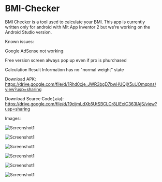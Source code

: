 # BMI-Checker
BMI Checker is a tool used to calculate your BMI. This app is currently written only for android with Mit App Inventor 2 but we're working on the Android Studio version. 

Known issues: 

Google AdSense not working 

Free version screen always pop up even if pro is phurchased

Calculation Result Information has no "normal weight" state

Download APK: https://drive.google.com/file/d/1Rhd0cje_JWR3bgD7bwHUQjX5uUOmqpns/view?usp=sharing

Download Source Code(.aia): https://drive.google.com/file/d/19cijmLdXb5UtSBCLCr8LIEciC363IAjS/view?usp=sharing

Images:

![Screenshot1](https://lh3.googleusercontent.com/Uq7fS97fEp0RZ3GcgwOtcnd6eEGSLAQIstBX7UVqNObtXLRMLTVJoLs4XWIvP12jL8JsA3rfWCfSG4b3dZdEfGkOwo13cryzUzvxIsmV8sLYDjA_yoGgIj2YYGuTz6IMP1vZO9foil1Zsl0ioD3gJLqOGkPCP1ZeLFBnZm7DGejZ9CKBYqk2zYdg1REWGZIM8J8zrLxRFHyfXni0GzbjdULV6MKkRgWARDrCh8G1KfHbBSBailgKL6XUkv6CYQo2BWcCd7v1ymx6O07yBbzP2jlWD3pwGlLFYQyMHG0R7IOVr4tjGavm8v3XQX2thPz3G3bAA45JREtB9FiL5AD3QNbCZUw_oNGnxpWWLI9ITLoLnynjzyz5vGz4-NJQKek4oRBaRftfGZN6kPAKlioy8oFsKq4Kv2lS3706MXMUeAJC0iT9nLS_iN6kIx6HRpjuR0qBJLNRV35lhp8o_O9ZE58muFmC9SFLzWzgUecDmN4Ydhtj41gFn2Gpcq9c17JF0fnWpPC5oSPLThj6LdpznCSzXrjovQKvXc7cuzD88y1Y0X7dGK8m1LfncSbSBnR9nTluqVdSdqcgxNEgYhMlYVoPtgtv36Spzr0DLDC4fFALx-hUGmA-dPrK0u5T2NMG9KelPbArEi-PyZTYxB6kvcRaPvKQGUPpBNYqJ2iwI0JoVvftKLEmcep-0mMv_jE=w354-h785-no?authuser=0)

![Screenshot1](https://lh3.googleusercontent.com/OB7yQhItp1L-XSYy7p_qZF8rjk-HSDwtiF8SmaHHwaMP9osFlUQau24CDB9aeBuYWrOdMVKHaPBkVI0OMmDu44Zakq0uBbteF8AEqXrAiGEg_f3GvdN6nW1swY2ShyIscnCGsmwRj1dl5RF9mlwjON3AEqDRBW9nJe34cwVKKqRHfLxa7n_JRkKr9QzJYQpRnW2L3Sl9jLl0yoNQDG3HYs66x-odV-Fz-p4ZMaEa9J1eQcrYGEoraCMz_ao-6RxEfZVcpuQvJsfXSVbG539ZDjcLkCamPyPYTyUujLbIiTNwwtPSVYXH7rzScs8Waw3VESeiE0Y2km_Igp7ofelSXC4RUN4L0Tu-haj2tpiN4Q6upVNBPzMkqg-5OU-q_TjY8EzNth7-4wDfFKcd5pKi0Kn1n7Og-hOJwRFcYZq8RREIfjW9vmk0XqmaYL6OP2uspCtWJ4xukDWkTkN9BE0eYIAJeFQx1ex5xc-qm1cvouMK7UyikcXXU9GbPnmBLaJZ17H2mNftSyV_GfOICvbJZNpWoIxAVyN0_Dv3h7622w2QErC2YW5jbzQYKenm0yqmwK8P2fyOW9LbtmpW6uqx-RxJGgCod_nxgFv3ah9l7BmCak_1Ymk5nKCoT0WmzNMyPw64JhqIcgf9t87B9mzjIlytbkc6bJ7zXLQJwKbeOkY83tROvZza3VUWsX9OAx4=w397-h881-no?authuser=0)

![Screenshot1](https://lh3.googleusercontent.com/czJGphklqeMhC5fMD1KjLJmHyZAXqp0isuj1dzSVtXRrRyQptm4_kOnXjrQcEaDHzOEil54Rn5KtF-DxlcewPy0H56_Iv6og2wym0bBHYd8Af10K9Uly7FIx1l-Q3YmHW0z59waUT8wDFQc3F-g3BXPpaniF_DEvYzlaSp576LmrOn-oehF7yV5VFpIJzYjvph4OzHiy3kMjgyP3nSfdPDsLa3T-VzR9lUxD-yZYbtdTOn33EpZJHMfC7bZZAH3geMiOX5fAXSG3G08JNZbNruaxm2xyDMefAtjw70PYKgIpcPKK6Jp3MaJF_UtZ0xfQeVcRRnP6LACETfeQRaRvh2M5Gf2_T5MNX5TTatWJmtKciTn3XTwJg-9qan7F9M_KctEJyZHAEm3aZ926AVLjxz4uhN9QD3V0zYakbqJ8au0u_ntYJF5KxCVh2okm3q27mqVAMEMauK5Kfg2RQIn7LhlWFa5Ko2IFQGSCXyqKNMJE1ycoZ0oc7DN78TbF7xl3Q9hFrHmUnqwN8yTvmj2ePeIzoC2O0hALRPfPWGPo2-sA2Q8SbRecfin-NduFUv7pmPf138j9sPIuONM7bNSzL-j_5DTr7sBV2EkOkW2FdrqkI0prsr_aLTfkwV5HbgDfbdIakqQtZDSnve4StTZL4ynhB6LGJdqxrb4IJZkdGRG_wdOkJRc25olbaHEXYes=w397-h881-no?authuser=0)

![Screenshot1](https://lh3.googleusercontent.com/qwksS_pdoK_jQP5AcIDE10j-ENTDQqX-yVLgvnFNhXAwEaw57TRCWiNT5s0oZsdq_6ch9M8bvvqylj3Ui9MFmS4q11bb5s46mtontoVDFh360Y8arCEKYQVCfsYAGRWGQxZrzgbWakzh7__FVEGfsv_GTLjsI4jQgAhBMYmAV1He8FpdxGZ1dNJny5Bay0yL5K-w_u5GTxSgMybYkHX0TVm38-L5SMxG76wAIn3Sv5CJzIBUJ2TXIDNuFfHsq-wG_7MZ4pNvVUxcxT-8gdrvrtk7GTq3nBBOoYxWiFzIAlpFSUQR24R5uknTRMYZuB00xAuomhWrIaTGcWUdLjIHrsRgvISvEDIGtdilBtUYiuDo6BadIncpOMxdh8UnyS7HbkSqmrVrEEr5fPcn0ZeBLdYMPVv1ZLrfBcxqtyBhFU7-ppJ0TY7ySyteFZLXc5XTfuT8n301evHrzSKeRLQCFDN738UJfGC9vk1Cz2sGrNYNEf-f-LpUmyXl2T0Ymw5Gzh1eJ0xc-FeRnCIF6bMAw9X_9rMxP6JOU-bNQuexv_FpSdLDe7HO7INaYqHuV43J0g3OXXq9V0B0O2mMTNm9_y9m5ni1S25UQTOHsMfWx0mVfk1W8oh5UcLyG8GmEJ1FdAygFCfgi8g520qqQaQrlWHoNVU2D3rHFrxdwGWZBDea9_nZPZ-urleN8ffZa8k=w397-h881-no?authuser=0)

![Screenshot1](https://lh3.googleusercontent.com/mz7_WWG2o6-rUwaHuazm33ix-3NgmpS7PJoYClm0o5Xvw1l3675VDVY2UwE4ME3fFhiZZyglNi1uAuco6vo6GlKB-CVWJ6gP3_mH4Dffp-QBWC9aGnnWpsINsCLfa7_4j6SdFwptcyyHyq6vsXehc7I2JyAH6VdOGbM7PQ7dxK90gnMPWv53wDiYtvO31gJ9q3VLuhe9ZE2DQjJGji27eB53w6Jy9no6fQCBVetBfxUPE68-HaFwlvl6uVKxLTtdZf7k3bjyWx1hUwWwPlHgE16ZrO6SvQLIG5KgFBXjYoD2sJ9bD9XOyxDHv2WkDZXz4yB66zlF9v-atQvXqlV1JHk5eZUf6bVRvs4lU5hR_aFXA6ameZ5lJr2_1_0UphU4LNKIoWomNqourc2wn8UOMI868Me_vvTgXtsdW0Sd2o53hpTr0GC9WuRfjMYcYnWFkzf4VOyXKavLMhvcnT9QhfIYe4H9TXsl0x0neCW_tbLSyQ54sDbS4lOu6aSccWA068sK8k_C19dE4c8pZROaI9T0tiGub8YpAoQ3mtgTN4BbLtyvBv88jiE9_1C4IbjDmd4jddMhlMG4opjywhdyGCGUmo7OTDyCX-ni3XChN7kkgLLS1HSaGWqexQsUkv4hm17Hqt6ywabS4Bgfm55kX34aaL7yHh47WDkCFk1-OXvXLA0bsXyADK4DoL4dyt8=w397-h881-no?authuser=0)

![Screenshot1](https://lh3.googleusercontent.com/U-al6cC7tTmTrUwQi4MXKDu1xv_ARncMgCizaFI_daJa1UBYTXOlpiDKOIFszxsi3ujZTlVltEYP6pD6K78PR6Ll9Gw3lrGUnzXUNtaxQeW2Gz8ZUO0HBNQqeJ6yPRrD37CgB2GV061Gc13JNFpRvW_C2BH7kAKAIAX92zYuFLJmDxZzC1fGg6hhVgg9aXUMlVdL3jJUR2cbyjMbYouk5EEnpcJOGtDcc3BAsfn7jnTfXFWCbuu320KFBZIP4bL_d1A3_qDFsZKLW7c1ChUeKw76VdhiqBdjrV5mVJWbcB8vSy2samvjaku8mZKupi8U2zMz_7MzSoT-0tUDBn_T2BJL8xqMrcTVFtWKOPsU0kSLW0AKli9MgZo2hyLsXVn7kaNMaTLoU39ARZmG_BiI6gr3_Am-H0gvrBA_wHp7X7YNHmQGrbQkJOmgnug79gULN3zdnZcRNpgNvZ5AKn4cCrUFUFNLK_WA3_KlStoMl-uJTgGEtDtktNqqXY2ImhObO8MAYIBCuaCK0Wdpb25_9JxWF8a-a1MwMyiKtIrldNDreT5scq7y7bjOvxHPNL_hiL3nwDdVogJBLulZgwdWPoNywAhgQ0HGVL8YBOETwS83gH0oR7X8nqV9bLK83Xmm6kM34_bDY8b7fLShvpYmp-2DAo1guf6TU5RNFWiKU4BB8GpsEDm3GK-djCBQIdY=w397-h881-no?authuser=0)
